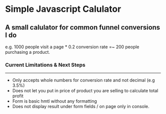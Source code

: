 # Simple Javascript Calulator

## A small calulator for common funnel conversions I do

e.g. 1000 people visit a page * 0.2 conversion rate =~ 200 people purchasing a product. 

### Current Limitations & Next Steps
--- 

* Only accepts whole numbers for conversion rate and not decimal (e.g 3.5%)
* Does not let you put in price of product you are selling to calculate total profit
* Form is basic hmtl without any formatting
* Does not display result under form fields / on page only in console. 
